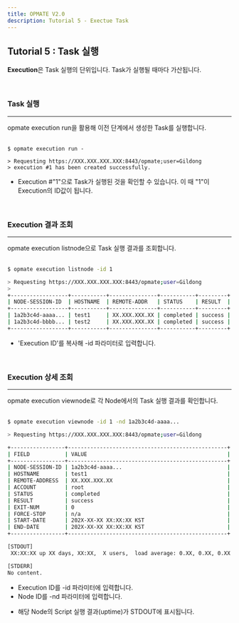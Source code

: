 ```yaml
---
title: OPMATE V2.0
description: Tutorial 5 - Exectue Task
---
```


## Tutorial 5 : Task 실행

**Execution**은 Task 실행의 단위입니다. Task가 실행될 때마다 가산됩니다.

<br>

### Task 실행
- - -

<div><inline>opmate execution run</inline>을 활용해 이전 단계에서 생성한 Task를 실행합니다.</div>

<br>

```
$ opmate execution run -

> Requesting https://XXX.XXX.XXX.XXX:8443/opmate;user=Gildong
> execution #1 has been created successfully.
```

- Execution #"1"으로 Task가 실행된 것을 확인할 수 있습니다. 이 때 "1"이 Execution의 ID값이 됩니다.

<br>

### Execution 결과 조회
- - -

<div><inline>opmate execution listnode</inline>으로 Task 실행 결과를 조회합니다.</div>

<br>

```bash
$ opmate execution listnode -id 1

> Requesting https://XXX.XXX.XXX.XXX:8443/opmate;user=Gildong
> 
+------------------+-----------+---------------+-----------+---------+
| NODE-SESSION-ID  | HOSTNAME  | REMOTE-ADDR   | STATUS    | RESULT  |
+------------------+-----------+---------------+-----------+---------+
| 1a2b3c4d-aaaa... | test1     | XX.XXX.XXX.XX | completed | success |
| 1a2b3c4d-bbbb... | test2     | XX.XXX.XXX.XX | completed | success |
+------------------+-----------+---------------+-----------+---------+
```

- 'Execution ID'를 복사해 <inline>-id</inline> 파라미터로 입력합니다.<div>

<br>

### Execution 상세 조회
- - -

<div><inline>opmate execution viewnode</inline>로 각 Node에서의 Task 실행 결과를 확인합니다.</div>

<br>

```bash
$ opmate execution viewnode -id 1 -nd 1a2b3c4d-aaaa...

> Requesting https://XXX.XXX.XXX.XXX:8443/opmate;user=Gildong

+-----------------+--------------------------------------------------+
| FIELD           | VALUE                                            |
+-----------------+--------------------------------------------------+
| NODE-SESSION-ID | 1a2b3c4d-aaaa...                                 |
| HOSTNAME        | test1                                            |
| REMOTE-ADDRESS  | XX.XXX.XXX.XX                                    |
| ACCOUNT         | root                                             |
| STATUS          | completed                                        |
| RESULT          | success                                          |
| EXIT-NUM        | 0                                                |
| FORCE-STOP      | n/a                                              |
| START-DATE      | 202X-XX-XX XX:XX:XX KST                          |
| END-DATE        | 202X-XX-XX XX:XX:XX KST                          |
+-----------------+--------------------------------------------------+

[STDOUT]
 XX:XX:XX up XX days, XX:XX,  X users,  load average: 0.XX, 0.XX, 0.XX

[STDERR]
No content.

```

- <div>Execution ID를 <inline>-id</inline> 파라미터에 입력합니다.</div>

- <div>Node ID를 <inline>-nd</inline> 파라미터에 입력합니다.</div>

- 해당 Node의 Script 실행 결과(<inline>uptime</inline>)가 STDOUT에 표시됩니다.